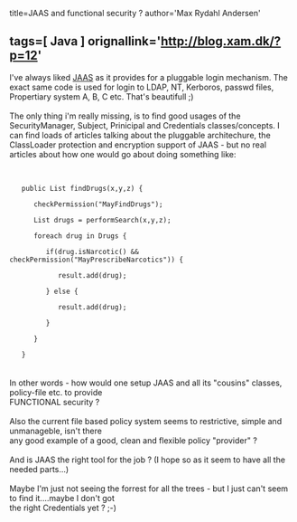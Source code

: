 title=JAAS and functional security ?
author='Max Rydahl Andersen'

tags=[ Java ]
orignallink='http://blog.xam.dk/?p=12'
---
<div><p>I've always liked <a href="http://java.sun.com/products/jaas/index-14.html" title="JAAS">JAAS</a> as it provides for a pluggable login mechanism. The exact same code is used for login to LDAP, NT, Kerboros, passwd files, Propertiary system A, B, C etc. That's beautifull ;)<br><br>
The only thing i'm really missing, is to find good usages of the SecurityManager, Subject, Prinicipal and Credentials classes/concepts. I can find loads of articles talking about the pluggable architechure, the ClassLoader protection and encryption support of JAAS - but no real articles about how one would go about doing something like:<br><br><code><br>
&#160;&#160;&#160;public List findDrugs(x,y,z) {<br>
&#160;&#160;&#160;&#160;&#160;&#160;checkPermission("MayFindDrugs");<br>
&#160;&#160;&#160;&#160;&#160;&#160;List drugs = performSearch(x,y,z);<br>
&#160;&#160;&#160;&#160;&#160;&#160;foreach drug in Drugs {<br>
&#160;&#160;&#160;&#160;&#160;&#160;&#160;&#160;&#160;if(drug.isNarcotic() &amp;&amp; checkPermission("MayPrescribeNarcotics")) {<br>
&#160;&#160;&#160;&#160;&#160;&#160;&#160;&#160;&#160;&#160;&#160;&#160;result.add(drug);<br>
&#160;&#160;&#160;&#160;&#160;&#160;&#160;&#160;&#160;} else {<br>
&#160;&#160;&#160;&#160;&#160;&#160;&#160;&#160;&#160;&#160;&#160;&#160;result.add(drug);<br>
&#160;&#160;&#160;&#160;&#160;&#160;&#160;&#160;&#160;}<br>
&#160;&#160;&#160;&#160;&#160;&#160;}<br>
&#160;&#160;&#160;}<br></code><br><br>
In other words - how would one setup JAAS and all its "cousins" classes, policy-file etc. to provide<br>
FUNCTIONAL security ?<br><br>
Also the current file based policy system seems to restrictive, simple and unmanageble, isn't there <br>
any good example of a good, clean and flexible policy "provider" ? <br><br>
And is JAAS the right tool for the job ? (I hope so as it seem to have all the needed parts...)<br><br>
Maybe I'm just not seeing the forrest for all the trees - but I just can't seem to find it....maybe I don't got<br>
the right Credentials yet ? ;-)</p></div>
